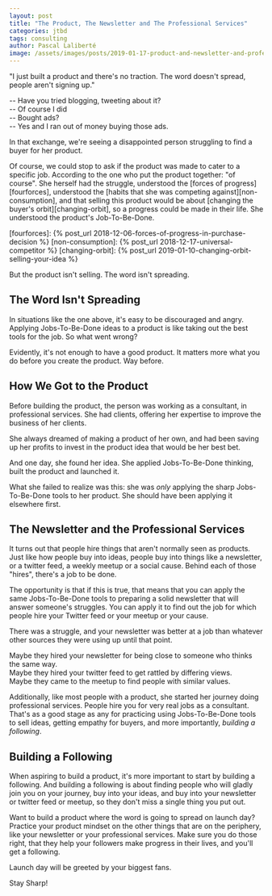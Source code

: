 ```yaml
---
layout: post
title: "The Product, The Newsletter and The Professional Services"
categories: jtbd
tags: consulting
author: Pascal Laliberté
image: /assets/images/posts/2019-01-17-product-and-newsletter-and-professional-services.jpg
---
```


"I just built a product and there's no traction. The word doesn't spread, people aren't signing up."

-- Have you tried blogging, tweeting about it?  
-- Of course I did  
-- Bought ads?  
-- Yes and I ran out of money buying those ads.

In that exchange, we're seeing a disappointed person struggling to find a buyer for her product.

Of course, we could stop to ask if the product was made to cater to a specific job. According to the one who put the product together: "of course". She herself had the struggle, understood the [forces of progress][fourforces], understood the [habits that she was competing against][non-consumption], and that selling this product would be about [changing the buyer's orbit][changing-orbit], so a progress could be made in their life. She understood the product's Job-To-Be-Done.

[fourforces]: {% post_url 2018-12-06-forces-of-progress-in-purchase-decision %}
[non-consumption]: {% post_url 2018-12-17-universal-competitor %}
[changing-orbit]: {% post_url 2019-01-10-changing-orbit-selling-your-idea %}

But the product isn't selling. The word isn't spreading.

## The Word Isn't Spreading

In situations like the one above, it's easy to be discouraged and angry. Applying Jobs-To-Be-Done ideas to a product is like taking out the best tools for the job. So what went wrong?

Evidently, it's not enough to have a good product. It matters more what you do before you create the product. Way before.

## How We Got to the Product

Before building the product, the person was working as a consultant, in professional services. She had clients, offering her expertise to improve the business of her clients.

She always dreamed of making a product of her own, and had been saving up her profits to invest in the product idea that would be her best bet.

And one day, she found her idea. She applied Jobs-To-Be-Done thinking, built the product and launched it.

What she failed to realize was this: she was _only_ applying the sharp Jobs-To-Be-Done tools to her product. She should have been applying it elsewhere first.

## The Newsletter and the Professional Services

It turns out that people hire things that aren't normally seen as products. Just like how people buy into ideas, people buy into things like a newsletter, or a twitter feed, a weekly meetup or a social cause. Behind each of those "hires", there's a job to be done.

The opportunity is that if this is true, that means that you can apply the same Jobs-To-Be-Done tools to preparing a solid newsletter that will answer someone's struggles. You can apply it to find out the job for which people hire your Twitter feed or your meetup or your cause.

There was a struggle, and your newsletter was better at a job than whatever other sources they were using up until that point.

Maybe they hired your newsletter for being close to someone who thinks the same way.  
Maybe they hired your twitter feed to get rattled by differing views.  
Maybe they came to the meetup to find people with similar values.

Additionally, like most people with a product, she started her journey doing professional services. People hire you for very real jobs as a consultant. That's as a good stage as any for practicing using Jobs-To-Be-Done tools to sell ideas, getting empathy for buyers, and more importantly, _building a following_.

## Building a Following

When aspiring to build a product, it's more important to start by building a following. And building a following is about finding people who will gladly join you on your journey, buy into your ideas, and buy into your newsletter or twitter feed or meetup, so they don't miss a single thing you put out.

Want to build a product where the word is going to spread on launch day? Practice your product mindset on the other things that are on the periphery, like your newsletter or your professional services. Make sure you do those right, that they help your followers make progress in their lives, and you'll get a following.

Launch day will be greeted by your biggest fans.

Stay Sharp!
